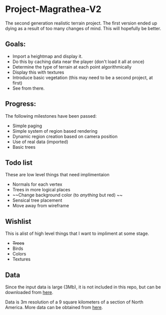 Project-Magrathea-V2
====================

The second generation realistic terrain project.
The first version ended up dying as a result of too many changes of mind.  This will hopefully be better.

Goals:
------
 * Import a heightmap and display it.
 * Do this by caching data near the player (don't load it all at once)
 * Determine the type of terrain at each point algorithmically
 * Display this with textures
 * Introduce basic vegetation (this may need to be a second project, at first)
 * See from there.

Progress:
---------
The following milestones have been passed:

 * Simple paging
 * Simple system of region based rendering
 * Dynamic region creation based on camera position
 * Use of real data (imported)
 * Basic trees

Todo list
---------
These are low level things that need implimentaion
 
 * Normals for each vertex
 * Trees in more logical places
 * ~~Change background color (to *anything* but red) ~~
 * Sensical tree placement
 * Move away from wireframe

Wishlist
--------
This is alist of high level things that I want to impliment at some stage.

 * ~~Trees~~
 * Birds
 * Colors
 * Textures

Data
----
Since the input data is large (3Mb), it is not included in this repo, but can be downloaded from [here][1].

Data is 3m resolution of a 9 square kilometers of a section of North America.  More data can be obtained from [here][2].

[1]: http://www.ked.co.za/temp/smalldata.dat "Sample formatted data obtainable here"
[2]: http://viewer.nationalmap.gov/viewer/ "More raw data obtainable here"
